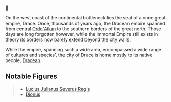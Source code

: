 📑[](.)

On the west coast of the continental bottleneck lies the seat of a once great empire, Drace. Once, thousands of years ago, the Dracean empire spanned from central [Ordo'Atkan](../Ordo'Atkan/Ordo'Atkan.md) to the southern borders of the great north. Those days are long forgotten however, while the Immortal Empire still exists in theory its borders now barely extend beyond the city walls.

While the empire, spanning such a wide area, encompassed a wide range of cultures and species', the city of Drace is home mostly to its native people, [Dracean](../../Species/Homonid/Dracean.md).

## Notable Figures

> - [Lucius Julianus Severus Regis](../../People/Draceans/Lucius%20Julianus%20Severus%20Regis.md)
> - [Dionus](../../People/Draceans/Dionus.md)